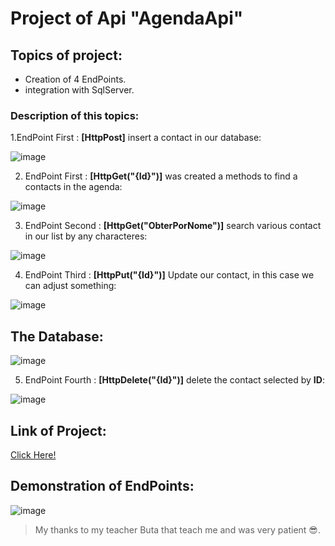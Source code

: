 # Project of Api "AgendaApi"

## Topics of project: 

- Creation of 4 EndPoints.
- integration with SqlServer. 

### Description of this topics: 

1.EndPoint First   : **[HttpPost]** insert a contact in our database:

![image](https://github.com/CarlosEngineer/AgendaApi/assets/106555840/0beebbc8-855c-429f-b7cf-c0e8b33cdf23)

2. EndPoint First  : **[HttpGet("{Id}")]** was created a  methods to find a  contacts in the agenda:
 
![image](https://github.com/CarlosEngineer/AgendaApi/assets/106555840/dc7246a8-74ca-4838-a54c-c0112039e834)

3. EndPoint Second : **[HttpGet("ObterPorNome")]** search various contact in our list by any characteres:
   
![image](https://github.com/CarlosEngineer/AgendaApi/assets/106555840/e6a52a00-fbc1-4c13-95c5-0a402a4565b3)
   
4. EndPoint Third  : **[HttpPut("{Id}")]** Update our contact, in this case we can adjust something:
   
![image](https://github.com/CarlosEngineer/AgendaApi/assets/106555840/45a8616b-c92f-4799-b063-f8f94022dabc)

   ## The Database:
   
![image](https://github.com/CarlosEngineer/AgendaApi/assets/106555840/7269e48d-a6ab-4959-bdaf-842763014664)


5. EndPoint Fourth : **[HttpDelete("{Id}")]** delete the contact selected by **ID**:
    
![image](https://github.com/CarlosEngineer/AgendaApi/assets/106555840/11cf8403-d4b6-47a5-8399-d5fb0746c21a)


## Link of Project: 
[Click Here! ](https://github.com/CarlosEngineer/AgendaApi)


## Demonstration of EndPoints: 

![image](https://github.com/CarlosEngineer/AgendaApi/assets/106555840/12028dd6-7b8e-4b6d-b929-441bb4f1d14f)









>My thanks to my teacher Buta that teach me and was very patient 😎. 
